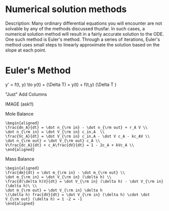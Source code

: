 # Numerical solution methods

Description: Many ordinary differential equations you will encounter are not solvable by any of the methods discussed thusfar. In such cases, a numerical solution method will result in a fairly accurate solution to the ODE. One such method is Euler's method. Through a series of iterations, Euler's method uses small steps to linearly approximate the solution based on the slope at each point. 

# Euler's Method

y' = f(t, y) \to y(t) + (\Delta T) = y(t) + f(t,y) (\Delta T )

"Just" Add Columns 

IMAGE (ask!!)

Mole Balance

```{math}
\begin{aligned}
\frac{dn_A}{dt} = \dot n_{\rm in} - \dot n_{\rm out} + r_A V \\
\dot n_{\rm in} = \dot V_{\rm in} c_in,A  \\
\frac{Vc_A}{dt} = \dot V_{\rm in} c_in,A - \dot V c_A - kc_AV \\
\dot n_{\rm out} = \dot V_{\rm out} c_A \\
V\frac{dc_A}{dt} + c_A\frac{dV}{dt} = 1 - 2c_A + kVc_A \\
\end{aligned}
```

Mass Balance

```{math}
\begin{aligned}
\frac{dm}{dt} = \dot m_{\rm in} - \dot m_{\rm out} \\
\dot m_{\rm in} = \dot V_{\rm in} (\delta h) \\
\frac{d(\delta h)V}{dt} = \dot V_{\rm in} (\delta h) - \dot V_{\rm in} (\delta h)\ \\
\dot m_{\rm out} = \dot V_{\rm in} \delta h
\(\delta h) frac{dV}{dt} = \dot V_{\rm in} (\delta h) \cdot \dot V_{\rm out} (\delta h) = 1 -2 = -1 
\end{aligned}
```

